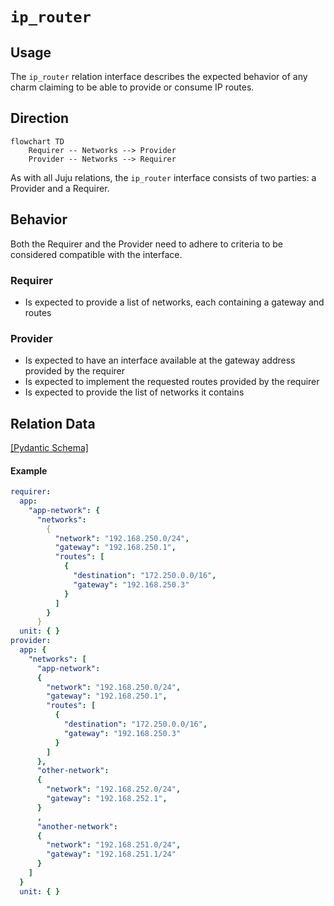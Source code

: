 # `ip_router`

## Usage

The `ip_router` relation interface describes the expected behavior of any charm claiming to be able 
to provide or consume IP routes.

## Direction

```mermaid
flowchart TD
    Requirer -- Networks --> Provider
    Provider -- Networks --> Requirer
```

As with all Juju relations, the `ip_router` interface consists of two parties: a Provider and a Requirer.

## Behavior

Both the Requirer and the Provider need to adhere to criteria to be considered compatible with the interface.

### Requirer

- Is expected to provide a list of networks, each containing a gateway and routes

### Provider

- Is expected to have an interface available at the gateway address provided by the requirer
- Is expected to implement the requested routes provided by the requirer
- Is expected to provide the list of networks it contains

## Relation Data

[\[Pydantic Schema\]](./schema.py)

#### Example

```yaml
requirer:
  app:
    "app-network": {
      "networks":
        {
          "network": "192.168.250.0/24",
          "gateway": "192.168.250.1",
          "routes": [
            {
              "destination": "172.250.0.0/16",
              "gateway": "192.168.250.3"
            }
          ]
        }
      }
  unit: { }
provider:
  app: {
    "networks": [
      "app-network": 
      {
        "network": "192.168.250.0/24",
        "gateway": "192.168.250.1",
        "routes": [
          {
            "destination": "172.250.0.0/16",
            "gateway": "192.168.250.3"
          }
        ]
      },
      "other-network":
      {
        "network": "192.168.252.0/24",
        "gateway": "192.168.252.1",
      }
      ,
      "another-network":
      {
        "network": "192.168.251.0/24",
        "gateway": "192.168.251.1/24"
      }
    ]
  }
  unit: { }
```
